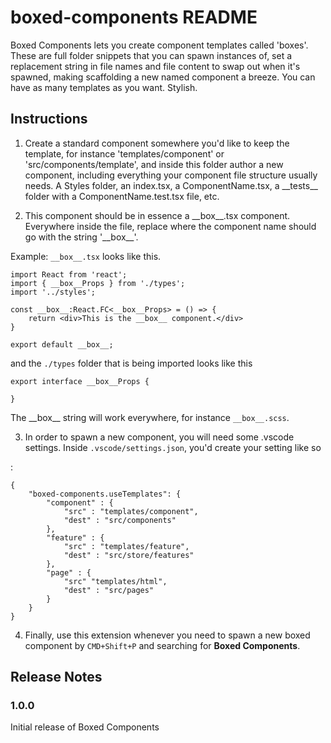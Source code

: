 # boxed-components README

Boxed Components lets you create component templates called 'boxes'. These are full folder snippets that you can spawn instances of, set a replacement string in file names and file content to swap out when it's spawned, making scaffolding a new named component a breeze. You can have as many templates as you want. Stylish.

## Instructions

1. Create a standard component somewhere you'd like to keep the template, for instance 'templates/component' or 'src/components/template', and inside this folder author a new component, including everything your component file structure usually needs. A Styles folder, an index.tsx, a ComponentName.tsx, a \_\_tests\_\_ folder with a ComponentName.test.tsx file, etc.

2. This component should be in essence a \_\_box\_\_.tsx component. Everywhere inside the file, replace where the component name should go with the string '\_\_box\_\_'.

Example: `__box__.tsx` looks like this.

    import React from 'react';
    import { __box__Props } from './types';
    import '../styles';
    
    const __box__:React.FC<__box__Props> = () => {
    	return <div>This is the __box__ component.</div>
    }
    
    export default __box__;

and the `./types` folder that is being imported looks like this

    export interface __box__Props {
    
    }

The \_\_box\_\_ string will work everywhere, for instance `__box__.scss`.

3. In order to spawn a new component, you will need some .vscode settings. Inside `.vscode/settings.json`, you'd create your setting like so

:


    {
        "boxed-components.useTemplates": {
            "component" : {
                "src" : "templates/component",
                "dest" : "src/components"
            },
            "feature" : {
                "src" : "templates/feature",
                "dest" : "src/store/features"
            },
            "page" : {
                "src" "templates/html",
                "dest" : "src/pages"
            }
        }
    }


4. Finally, use this extension whenever you need to spawn a new boxed component by `CMD+Shift+P` and searching for __Boxed Components__.

## Release Notes

### 1.0.0

Initial release of Boxed Components

